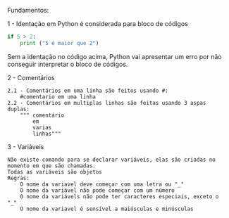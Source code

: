 Fundamentos:

1 - Identação em Python é considerada para bloco de códigos

```python
if 5 > 2:
    print ("5 é maior que 2")
```
Sem a identação no código acima, Python vai apresentar um erro por não conseguir interpretar o bloco de códigos.

2 - Comentários

    2.1 - Comentários em uma linha são feitos usando #:
        #comentario em uma linha
    2.2 - Comentários em multiplas linhas são feitas usando 3 aspas duplas:
        """ comentário 
            em 
            varias
            linhas"""

3 - Variáveis
    
    Não existe comando para se declarar variáveis, elas são criadas no momento em que são chamadas.
    Todas as variáveis são objetos
    Regras:
        O nome da variavel deve começar com uma letra ou "_"
        O nome da variável não pode começar com um número
        O nome da variávels não pode ter caracteres especiais, exceto o "_"
        O nome da variavel é sensível a maiúsculas e minúsculas